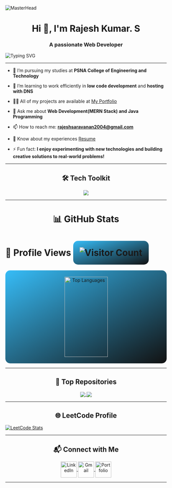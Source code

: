 ![MasterHead](https://res.cloudinary.com/dyox9vtgi/image/upload/v1731153235/Bannergif-ezgif.com-crop_3_fhswl6.gif)
<h1 align="center">Hi 👋, I'm Rajesh Kumar. S</h1>
<h3 align="center">A passionate Web Developer</h3>

<p align="left">
  <img src="https://readme-typing-svg.demolab.com?font=Fira+Code&weight=500&size=25&pause=1000&color=36BCF7&width=435&lines=Welcome+to+my+GitHub!;MERN+Stack+Developer;Java+Programmer" alt="Typing SVG" />
</p>



---


- 🔭 I’m pursuing my studies at **PSNA College of Engineering and Technology**  

- 🌱 I’m learning to work efficiently in **low code development** and **hosting with DNS**  

- 👨‍💻 All of my projects are available at <a href="https://rajeshkumar-0308.github.io/Personal_Portfolio/"> My Portfolio </a>

- 💬 Ask me about **Web Development(MERN Stack) and Java Programming**  

- 📫 How to reach me: **rajeshsaravanan2004@gmail.com**

- 📄 Know about my experiences <a href="https://drive.google.com/file/d/1pPg073yi0y2YEjwa7jd2z3OGxgJ3wiwY/view?usp=drivesdk"> Resume </a>

- ⚡ Fun fact: **I enjoy experimenting with new technologies and building creative solutions to real-world problems!**
  

---


<h2 align="center">🛠️ Tech Toolkit</h2>

<p align="center">
  <img src="https://skillicons.dev/icons?i=html,css,js,react,nodejs,express,mongodb,bootstrap,figma,wordpress,git,github,arduino," />
</p>

---
<h1 align="center">📊 GitHub Stats</h1>

<h1>👀 Profile Views <img src="https://komarev.com/ghpvc/?username=rajeshkumar-0308&color=blue" alt="Visitor Count" style="background: linear-gradient(to bottom right, #36BCF7, #121212); padding: 20px; border-radius: 15px;" /></h1>
<div align="center" >

</div>


<div align="center" style="display: flex; flex-wrap: wrap; justify-content: center; gap: 20px; padding: 20px; background: linear-gradient(to bottom right, #36BCF7, #121212); border-radius: 15px;">
  <img src="https://github-readme-stats.vercel.app/api/top-langs/?username=rajeshkumar-0308&layout=compact&theme=radical" alt="Top Languages" style="max-width: 100%; width: 45%; min-width: 300px; height: 250px" />
</div>


  <!-- 
<h1 align="center">📈 Contribution Graph</h1>
<div align="center" style="background: linear-gradient(to bottom right, #36BCF7, #121212); padding: 20px; border-radius: 15px;">
  <p>
    <img src="https://github-readme-activity-graph.vercel.app/graph?username=rajeshkumar-0308&theme=react-dark&area=true" alt="Contribution Graph" />
  </p>
</div>
-->




---

<h2 align="center">🌟 Top Repositories</h2>
<p align="center">
  <a href="https://github.com/rajeshkumar-0308/Food-delivery">
    <img align="center" src="https://github-readme-stats.vercel.app/api/pin/?username=rajeshkumar-0308&repo=Food-delivery&theme=radical" />
  </a>
  <a href="https://github.com/rajeshkumar-0308/dindigul_mogavari">
    <img align="center" src="https://github-readme-stats.vercel.app/api/pin/?username=rajeshkumar-0308&repo=dindigul_mogavari&theme=radical" />
  </a>
</p>

---



<h2 align="center">🌐 LeetCode Profile</h2>
<a href="https://leetcode.com/u/RajeshKumarS_0308/" style="display: center;">
  <img src="https://leetcard.jacoblin.cool/RajeshKumarS_0308?theme=dark&font=Poppins&ext=heatmap" alt="LeetCode Stats" style="display: center;">
</a>



---

<h2 align="center">📬 Connect with Me</h2>
<p align="center">
  <!-- LinkedIn Logo -->
  <a href="https://www.linkedin.com/in/srajeshkumar03/" target="_blank">
    <img align="center" src="https://img.icons8.com/fluency/48/linkedin.png" alt="LinkedIn" height="50" width="50" />
  </a>

  <!-- Gmail Logo -->
  <a href="mailto:rajeshsaravanan2004@gmail.com" target="_blank">
    <img align="center" src="https://img.icons8.com/fluency/48/gmail.png" alt="Gmail" height="50" width="50" />
  </a>

  <!-- Personal Portfolio Logo -->
  <a href="https://rajeshkumar-0308.github.io/Personal_Portfolio/" target="_blank">
    <img align="center" src="https://img.icons8.com/fluency/48/domain.png" alt="Portfolio" height="50" width="50" />
  </a>
</p>

---



